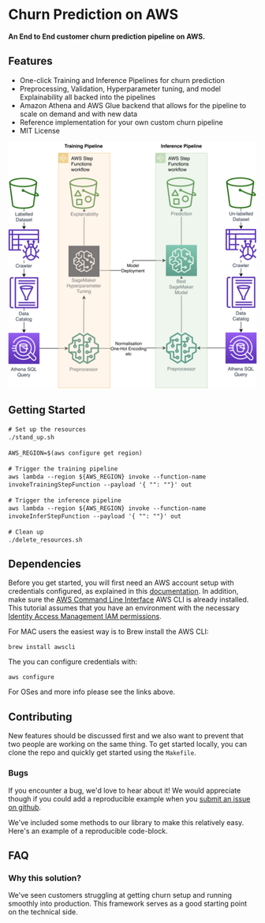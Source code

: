 # **Churn Prediction on AWS**

**An End to End customer churn prediction pipeline on AWS.**

## Features

- One-click Training and Inference Pipelines for churn prediction
- Preprocessing, Validation, Hyperparameter tuning, and model Explainability all backed into the pipelines
- Amazon Athena and AWS Glue backend that allows for the pipeline to scale on demand and with new data
- Reference implementation for your own custom churn pipeline
- MIT License

![](../images/arch.png)

## Getting Started

```
# Set up the resources
./stand_up.sh

AWS_REGION=$(aws configure get region)

# Trigger the training pipeline
aws lambda --region ${AWS_REGION} invoke --function-name invokeTrainingStepFunction --payload '{ "": ""}' out

# Trigger the inference pipeline
aws lambda --region ${AWS_REGION} invoke --function-name invokeInferStepFunction --payload '{ "": ""}' out

# Clean up
./delete_resources.sh
```

## Dependencies

Before you get started, you will first need an AWS account setup with credentials configured, as explained in this [documentation](https://docs.aws.amazon.com/sdk-for-java/v1/developer-guide/setup-credentials.html). In addition, make sure the [AWS Command Line Interface](https://aws.amazon.com/cli/) AWS CLI is already installed. This tutorial assumes that you have an environment with the necessary [Identity Access Management IAM permissions](https://docs.aws.amazon.com/IAM/latest/UserGuide/getting-started.html).

For MAC users the easiest way is to Brew install the AWS CLI:

```
brew install awscli
```

The you can configure credentials with:

```
aws configure
```

For OSes and more info please see the links above.

## Contributing

New features should be discussed first and we also want to prevent
that two people are working on the same thing. To get started locally, you can clone
the repo and quickly get started using the `Makefile`.

### Bugs

If you encounter a bug, we'd love to hear about it!
We would appreciate though if you could add a reproducible
example when you [submit an issue on github](https://github.com/awslabs/amazon-sagemaker-customer-churn-pipeline/issues/new/choose).

We've included some methods to our library to make this
relatively easy. Here's an example of a reproducible code-block.

## FAQ

### Why this solution?

We've seen customers struggling at getting churn setup and running smoothly into production.
This framework serves as a good starting point on the technical side.
